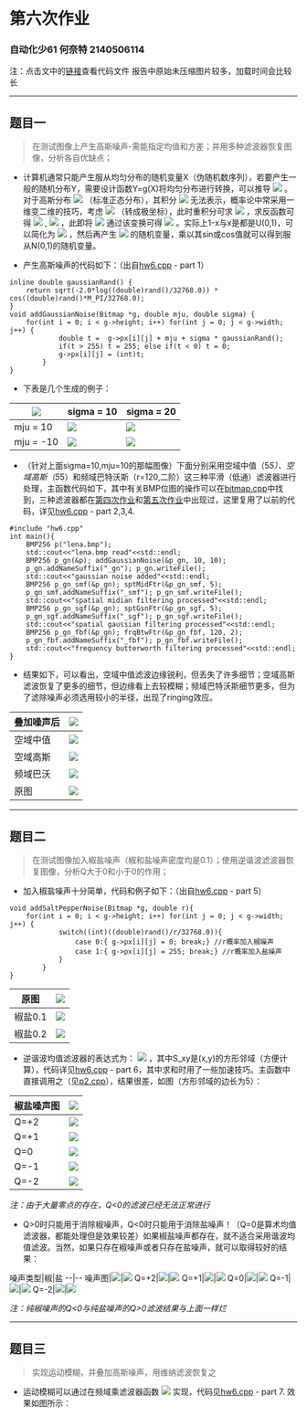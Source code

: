 # 第六次作业

### 自动化少61 何奈特 2140506114

注：点击文中的[链接]()查看代码文件
报告中原始未压缩图片较多，加载时间会比较长

---

## 题目一

> 在测试图像上产生高斯噪声-需能指定均值和方差；并用多种滤波器恢复图像，分析各自优缺点；

* 计算机通常只能产生服从均匀分布的随机变量X（伪随机数序列），若要产生一般的随机分布Y，需要设计函数Y=g(X)将均匀分布进行转换，可以推导 ![](eqn1.gif) 。对于高斯分布 ![](eqn2.gif) （标准正态分布），其积分 ![](eqn3.gif) 无法表示，概率论中常采用一维变二维的技巧，考虑 ![](eqn4.gif) （转成极坐标），此时重积分可求 ![](eqn5.gif) ，求反函数可得 ![](eqn6.gif) , ![](eqn7.gif) ，此即将 ![](eqn8.gif) 通过该变换可得 ![](eqn9.gif) 。实际上1-x与x是都是U(0,1)，可以简化为 ![](eqn10.gif) ，然后再产生 ![](eqn11.gif) 的随机变量，乘以其sin或cos值就可以得到服从N(0,1)的随机变量。

* 产生高斯噪声的代码如下：（出自[hw6.cpp](hw6.cpp) - part 1）
```
inline double gaussianRand() {
	return sqrt(-2.0*log((double)rand()/32768.0)) * cos((double)rand()*M_PI/32768.0);
}
void addGaussianNoise(Bitmap *g, double mju, double sigma) {
	for(int i = 0; i < g->height; i++) for(int j = 0; j < g->width; j++) {
			double t =  g->px[i][j] + mju + sigma * gaussianRand();
			if(t > 255) t = 255; else if(t < 0) t = 0;
			g->px[i][j] = (int)t;
		}
}
```
* 下表是几个生成的例子：

![](lena.bmp)|sigma = 10|sigma = 20
--|--|--
mju = 10|![](lena_gn11.bmp)|![](lena_gn12.bmp)
mju = -10|![](lena_gn21.bmp)|![](lena_gn22.bmp)

* （针对上面sigma=10,mju=10的那幅图像）下面分别采用空域中值（5*5）、空域高斯（5*5）和频域巴特沃斯（r=120,二阶）这三种平滑（低通）滤波器进行处理，主函数代码如下，其中有关BMP位图的操作可以在[bitmap.cpp](bitmap.cpp)中找到，三种滤波器都在[第四次作业](bitmap.cpp)和[第五次作业](bitmap.cpp)中出现过，这里复用了以前的代码，详见[hw6.cpp](hw6.cpp) - part 2,3,4.
```
#include "hw6.cpp"
int main(){
	BMP256 p("lena.bmp");
	std::cout<<"lena.bmp read"<<std::endl;
	BMP256 p_gn(&p); addGaussianNoise(&p_gn, 10, 10);
	p_gn.addNameSuffix("_gn"); p_gn.writeFile();
	std::cout<<"gaussian noise added"<<std::endl;
	BMP256 p_gn_smf(&p_gn); sptMidFtr(&p_gn_smf, 5);
	p_gn_smf.addNameSuffix("_smf"); p_gn_smf.writeFile();
	std::cout<<"spatial midian filtering processed"<<std::endl;
	BMP256 p_gn_sgf(&p_gn); sptGsnFtr(&p_gn_sgf, 5);
	p_gn_sgf.addNameSuffix("_sgf"); p_gn_sgf.writeFile();
	std::cout<<"spatial gaussian filtering processed"<<std::endl;
	BMP256 p_gn_fbf(&p_gn); frqBtwFtr(&p_gn_fbf, 120, 2);
	p_gn_fbf.addNameSuffix("_fbf"); p_gn_fbf.writeFile();
	std::cout<<"frequency butterworth filtering processed"<<std::endl;
}
```
* 结果如下，可以看出，空域中值滤波边缘锐利，但丢失了许多细节；空域高斯滤波恢复了更多的细节，但边缘看上去较模糊；频域巴特沃斯细节更多，但为了滤除噪声必须选用较小的半径，出现了ringing效应。

叠加噪声后|![](lena_gn11.bmp)
--|--
空域中值|![](lena_gn_smf.bmp)
空域高斯|![](lena_gn_sgf.bmp)
频域巴沃|![](lena_gn_fbf.bmp)
原图|![](lena.bmp)

---

## 题目二

> 在测试图像加入椒盐噪声（椒和盐噪声密度均是0.1）；使用逆谐波滤波器恢复图像，分析Q大于0和小于0的作用；

* 加入椒盐噪声十分简单，代码和例子如下：（出自[hw6.cpp](hw6.cpp) - part 5）
```
void addSaltPepperNoise(Bitmap *g, double r){
	for(int i = 0; i < g->height; i++) for(int j = 0; j < g->width; j++) {
			switch((int)((double)rand()/r/32768.0)){
				case 0:{ g->px[i][j] = 0; break;} //r概率加入椒噪声
				case 1:{ g->px[i][j] = 255; break;} //r概率加入盐噪声
			}
		}
}
```

原图|![](lena.bmp)
--|--
椒盐0.1|![](lena_sp1.bmp)
椒盐0.2|![](lena_sp2.bmp)

* 逆谐波均值滤波器的表达式为： ![](eqn12.gif) ，其中S_xy是(x,y)的方形邻域（方便计算），代码详见[hw6.cpp](hw6.cpp) - part 6，其中求和时用了一些加速技巧。主函数中直接调用之（见[p2.cpp](p2.cpp)），结果很差，如图（方形邻域的边长为5）：

椒盐噪声图|![](lena_sp1.bmp)
--|--
Q=+2|![](lena_sp_hmp2f.bmp)
Q=+1|![](lena_sp_hmp1f.bmp)
Q=0|![](lena_sp_hm0f.bmp)
Q=-1|![](lena_sp_hmn1f.bmp)
Q=-2|![](lena_sp_hmn2f.bmp)

*注：由于大量零点的存在，Q<0的滤波已经无法正常进行*

* Q>0时只能用于消除椒噪声，Q<0时只能用于消除盐噪声！（Q=0是算术均值滤波器，都能处理但是效果较差）如果椒盐噪声都存在，就不适合采用谐波均值滤波。当然，如果只存在椒噪声或者只存在盐噪声，就可以取得较好的结果：

噪声类型|椒|盐
--|--
噪声图|![](lena_p.bmp)|![](lena_s.bmp)
Q=+2|![](lena_p_hmp2f.bmp)|![](lena_sp_hmp2f.bmp)
Q=+1|![](lena_p_hmp1f.bmp)|![](lena_sp_hmp1f.bmp)
Q=0|![](lena_p_hm0f.bmp)|![](lena_s_hm0f.bmp)
Q=-1|![](lena_sp_hmn1f.bmp)|![](lena_s_hmn1f.bmp)
Q=-2|![](lena_sp_hmn2f.bmp)|![](lena_s_hmn2f.bmp)

*注：纯椒噪声的Q<0与纯盐噪声的Q>0滤波结果与上面一样烂*

---

## 题目三

> 实现运动模糊，并叠加高斯噪声，用维纳滤波恢复之

* 运动模糊可以通过在频域乘滤波器函数 ![](eqn13.gif) 实现，代码见[hw6.cpp](hw6.cpp) - part 7. 效果如图所示：


